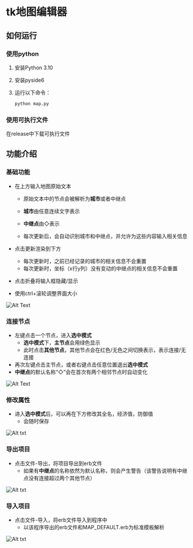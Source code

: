 # tk地图编辑器

## 如何运行

### 使用python

1. 安装Python 3.10
2. 安装pyside6
4. 运行以下命令：

    ```bash
    python map.py
    ```

### 使用可执行文件

在release中下载可执行文件

## 功能介绍

### 基础功能

- 在上方输入地图原始文本

  - 原始文本中的节点会被解析为**城市**或者中继点

  - **城市**由任意连续文字表示
  - **中继点**由◇表示
  - 每次更新后，会自动识别城市和中继点，并允许为这些内容输入相关信息

- 点击更新渲染到下方

  - 每次更新时，之前已经记录的城市的相关信息不会重置
  - 每次更新时，坐标（x行y列）没有变动的中继点的相关信息不会重置

- 点击折叠将输入框隐藏/显示

- 使用ctrl+滚轮调整界面大小

![Alt Text](https://pic1.imgdb.cn/item/67a24bacd0e0a243d4fbd8a7.gif)

### 连接节点

- 左键点击一个节点，进入**选中模式**
  - **选中模式**下，**主节点**会用绿色显示
  - 此时点击**其他节点**，其他节点会在红色/无色之间切换表示，表示连接/无连接
- 再次左键点击主节点，或者右键点击任意位置退出**选中模式**
- **中继点**的默认名称“◇”会在首次有两个相邻节点时自动变化

![Alt Text](https://pic1.imgdb.cn/item/67a258b1d0e0a243d4fbd96f.gif)

### 修改属性

- 进入**选中模式**后，可以再在下方修改其全名，经济值，防御值
  - 会随时保存

![Alt txt](https://pic1.imgdb.cn/item/67a26cddd0e0a243d4fbd9f5.gif)

### 导出项目

- 点击文件-导出，将项目导出到erb文件
  - 如果有**中继点**的名称依然为默认名称，则会产生警告（该警告说明有中继点没有连接超过两个其他节点）

![Alt txt](https://pic1.imgdb.cn/item/67a29a6cd0e0a243d4fbdab7.gif)

### 导入项目

- 点击文件-导入，将erb文件导入到程序中
  - 以该程序导出的erb文件和MAP_DEFAULT.erb为标准模板解析

![Alt txt](https://pic1.imgdb.cn/item/67a26e09d0e0a243d4fbd9f7.gif)